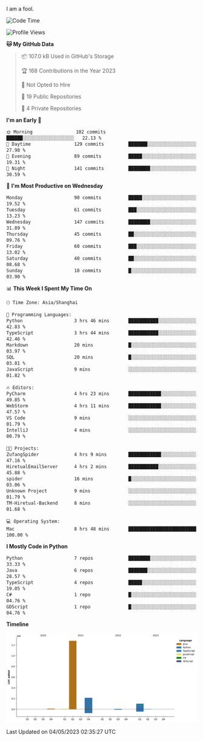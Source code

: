 I am a fool.

<!--START_SECTION:waka-->
![Code Time](http://img.shields.io/badge/Code%20Time-369%20hrs%2029%20mins-blue)

![Profile Views](http://img.shields.io/badge/Profile%20Views-21-blue)

**🐱 My GitHub Data** 

> 📦 107.0 kB Used in GitHub's Storage 
 > 
> 🏆 168 Contributions in the Year 2023
 > 
> 🚫 Not Opted to Hire
 > 
> 📜 19 Public Repositories 
 > 
> 🔑 4 Private Repositories 
 > 
**I'm an Early 🐤** 

```text
🌞 Morning                102 commits         ██████░░░░░░░░░░░░░░░░░░░   22.13 % 
🌆 Daytime                129 commits         ███████░░░░░░░░░░░░░░░░░░   27.98 % 
🌃 Evening                89 commits          █████░░░░░░░░░░░░░░░░░░░░   19.31 % 
🌙 Night                  141 commits         ████████░░░░░░░░░░░░░░░░░   30.59 % 
```
📅 **I'm Most Productive on Wednesday** 

```text
Monday                   90 commits          █████░░░░░░░░░░░░░░░░░░░░   19.52 % 
Tuesday                  61 commits          ███░░░░░░░░░░░░░░░░░░░░░░   13.23 % 
Wednesday                147 commits         ████████░░░░░░░░░░░░░░░░░   31.89 % 
Thursday                 45 commits          ██░░░░░░░░░░░░░░░░░░░░░░░   09.76 % 
Friday                   60 commits          ███░░░░░░░░░░░░░░░░░░░░░░   13.02 % 
Saturday                 40 commits          ██░░░░░░░░░░░░░░░░░░░░░░░   08.68 % 
Sunday                   18 commits          █░░░░░░░░░░░░░░░░░░░░░░░░   03.90 % 
```


📊 **This Week I Spent My Time On** 

```text
🕑︎ Time Zone: Asia/Shanghai

💬 Programming Languages: 
Python                   3 hrs 46 mins       ███████████░░░░░░░░░░░░░░   42.83 % 
TypeScript               3 hrs 44 mins       ███████████░░░░░░░░░░░░░░   42.46 % 
Markdown                 20 mins             █░░░░░░░░░░░░░░░░░░░░░░░░   03.97 % 
SQL                      20 mins             █░░░░░░░░░░░░░░░░░░░░░░░░   03.81 % 
JavaScript               9 mins              ░░░░░░░░░░░░░░░░░░░░░░░░░   01.82 % 

🔥 Editors: 
PyCharm                  4 hrs 23 mins       ████████████░░░░░░░░░░░░░   49.85 % 
WebStorm                 4 hrs 11 mins       ████████████░░░░░░░░░░░░░   47.57 % 
VS Code                  9 mins              ░░░░░░░░░░░░░░░░░░░░░░░░░   01.79 % 
IntelliJ                 4 mins              ░░░░░░░░░░░░░░░░░░░░░░░░░   00.79 % 

🐱‍💻 Projects: 
ZufangSpider             4 hrs 9 mins        ████████████░░░░░░░░░░░░░   47.16 % 
HiretualEmailServer      4 hrs 2 mins        ███████████░░░░░░░░░░░░░░   45.88 % 
spider                   16 mins             █░░░░░░░░░░░░░░░░░░░░░░░░   03.06 % 
Unknown Project          9 mins              ░░░░░░░░░░░░░░░░░░░░░░░░░   01.79 % 
TM-Hiretual-Backend      8 mins              ░░░░░░░░░░░░░░░░░░░░░░░░░   01.68 % 

💻 Operating System: 
Mac                      8 hrs 48 mins       █████████████████████████   100.00 % 
```

**I Mostly Code in Python** 

```text
Python                   7 repos             ████████░░░░░░░░░░░░░░░░░   33.33 % 
Java                     6 repos             ███████░░░░░░░░░░░░░░░░░░   28.57 % 
TypeScript               4 repos             █████░░░░░░░░░░░░░░░░░░░░   19.05 % 
C#                       1 repo              █░░░░░░░░░░░░░░░░░░░░░░░░   04.76 % 
GDScript                 1 repo              █░░░░░░░░░░░░░░░░░░░░░░░░   04.76 % 
```



**Timeline**

![Lines of Code chart](https://raw.githubusercontent.com/VeejaLiu/VeejaLiu/master/assets/bar_graph.png)


 Last Updated on 04/05/2023 02:35:27 UTC
<!--END_SECTION:waka-->
